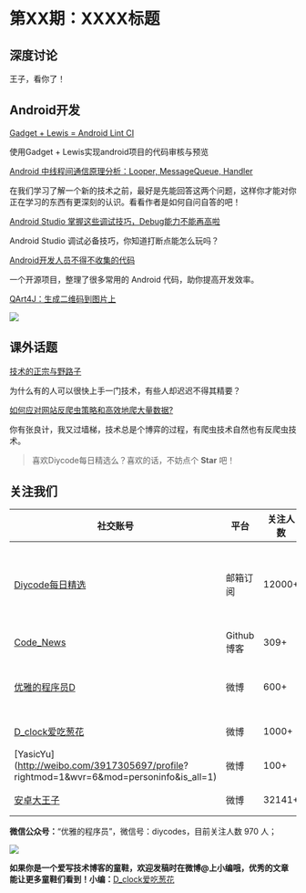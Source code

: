 # 第XX期：XXXX标题

## 深度讨论

[]()

王子，看你了！

## Android开发

[Gadget + Lewis = Android Lint CI](http://inaka.net/blog/2016/08/04/gadget-lewis-android-lint-ci/)

使用Gadget + Lewis实现android项目的代码审核与预览

[Android 中线程间通信原理分析：Looper, MessageQueue, Handler](https://segmentfault.com/a/1190000006171396)

在我们学习了解一个新的技术之前，最好是先能回答这两个问题，这样你才能对你正在学习的东西有更深刻的认识。看看作者是如何自问自答的吧！

[Android Studio 掌握这些调试技巧，Debug能力不能再高啦](http://www.jianshu.com/p/985f788fae2c)

Android Studio 调试必备技巧，你知道打断点能怎么玩吗？

[Android开发人员不得不收集的代码](https://github.com/Blankj/AndroidUtilCode)

一个开源项目，整理了很多常用的 Android 代码，助你提高开发效率。

[QArt4J：生成二维码到图片上](https://github.com/dieforfree/qart4j)

![](https://github.com/dieforfree/qart4j/raw/master/sample-output.png)

## 课外话题

[技术的正宗与野路子](http://mp.weixin.qq.com/s?__biz=MzA4NTg1MjM0Mg==&mid=2657261357&idx=1&sn=ebb11a1623e00ca8e6ad55c9ad6b2547&scene=1&srcid=0810MsKfVt1u31peJrzQQpQb#rd)

为什么有的人可以很快上手一门技术，有些人却迟迟不得其精要？

[如何应对网站反爬虫策略和高效地爬大量数据?](https://www.zhihu.com/question/28168585)

你有张良计，我又过墙梯，技术总是个博弈的过程，有爬虫技术自然也有反爬虫技术。

> 喜欢Diycode每日精选么？喜欢的话，不妨点个 **Star** 吧！

## 关注我们

| 社交账号  |  平台  | 关注人数 | 说明 |
| -------- | -------- | -------- | -------- |
| [Diycode每日精选](http://list.qq.com/cgi-bin/qf_invite?id=d469993d2c888e971c0fbb2309c4d84256968386b126b967)|   邮箱订阅  | 12000+ | 每日分享一次Android、iOS、Swfit技术干货  |
| [Code_News](https://github.com/DiyCodes/code_news) |    Github博客  |309+ | 每日邮件推送列表  |
| [优雅的程序员D](http://weibo.com/u/5891258264) |   微博  | 600+ | 官方微博，每日分享开源信息  |
| [D_clock爱吃葱花](http://weibo.com/u/2480694892)  |   微博  | 1000+ | 日报发起人  |
|[YasicYu](http://weibo.com/3917305697/profile? rightmod=1&wvr=6&mod=personinfo&is_all=1)  |   微博  | 100+ | 日报发起人  |
|[安卓大王子](http://weibo.com/apkbus/)   |   微博  | 32141+ | 日报发起人  |



**微信公众号：**“优雅的程序员”，微信号：diycodes，目前关注人数 970 人；

![](http://upload-images.jianshu.io/upload_images/1846413-b42abfa70f909099.jpg?imageMogr2/auto-orient/strip%7CimageView2/2/w/1240)

**如果你是一个爱写技术博客的童鞋，欢迎发稿时在微博@上小编哦，优秀的文章能让更多童鞋们看到！小编：**[D_clock爱吃葱花](http://weibo.com/2480694892/profile?rightmod=1&wvr=6&mod=personinfo&is_all=1)
